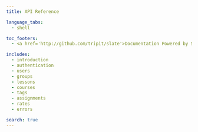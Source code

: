 ```yaml
---
title: API Reference

language_tabs:
  - shell

toc_footers:
  - <a href='http://github.com/tripit/slate'>Documentation Powered by Slate</a>

includes:
  - introduction
  - authentication
  - users
  - groups
  - lessons
  - courses
  - tags
  - assignments
  - rates
  - errors

search: true
---
```


